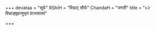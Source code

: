 +++
devataa = "सूर्यः"
RShiH = "विभ्राट् सौर्यः"
ChandaH = "जगती"
title = "०२ विभ्राड्बृहत्सुभृतं वाजसातमं"

+++
